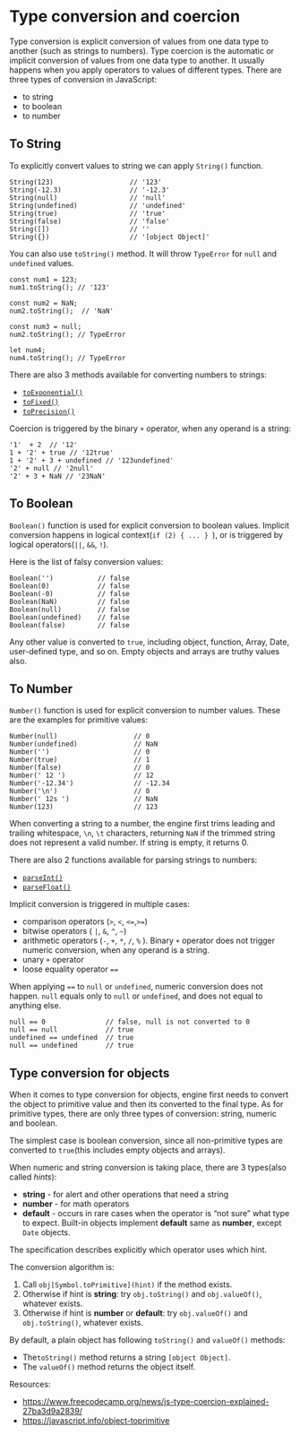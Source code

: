 # Type conversion and coercion

Type conversion is explicit conversion of values from one data type to another (such as strings to numbers). Type coercion is the automatic or implicit conversion of values from one data type to another. It usually happens when you apply operators to values of different types. There are three types of conversion in JavaScript:
- to string
- to boolean
- to number

## To String

To explicitly convert values to string we can apply `String()` function.

```
String(123)                   // '123'
String(-12.3)                 // '-12.3'
String(null)                  // 'null'
String(undefined)             // 'undefined'
String(true)                  // 'true'
String(false)                 // 'false'
String([])                    // ''
String({})                    // '[object Object]'
``` 

You can also use `toString()` method. It will throw `TypeError` for `null` and `undefined` values.

```
const num1 = 123;
num1.toString(); // '123'

const num2 = NaN;             
num2.toString();  // 'NaN'

const num3 = null;             
num2.toString(); // TypeError

let num4;             
num4.toString(); // TypeError
``` 

There are also 3 methods available for converting numbers to strings:
- [`toExponential()`](https://developer.mozilla.org/en-US/docs/Web/JavaScript/Reference/Global_Objects/Number/toExponential)
- [`toFixed()`](https://developer.mozilla.org/en-US/docs/Web/JavaScript/Reference/Global_Objects/Number/toFixed)
- [`toPrecision()`](https://developer.mozilla.org/en-US/docs/Web/JavaScript/Reference/Global_Objects/Number/toPrecision)

Coercion is triggered by the binary `+` operator, when any operand is a string:

```
'1'  + 2  // '12'
1 + '2' + true // '12true'
1 + '2' + 3 + undefined // '123undefined'
'2' + null // '2null'
'2' + 3 + NaN // '23NaN'
``` 

## To Boolean

`Boolean()` function is used for explicit conversion to boolean values. Implicit conversion happens in logical context(`if (2) { ... } `), or is triggered by logical operators(`||`, `&&`, `!`).

Here is the list of falsy conversion values:

```
Boolean('')           // false
Boolean(0)            // false     
Boolean(-0)           // false
Boolean(NaN)          // false
Boolean(null)         // false
Boolean(undefined)    // false
Boolean(false)        // false
``` 
Any other value is converted to `true`, including object, function, Array, Date, user-defined type, and so on. Empty objects and arrays are truthy values also.

## To Number

`Number()` function is used for explicit conversion to number values. These are the examples for primitive values:

```
Number(null)                   // 0
Number(undefined)              // NaN
Number('')                     // 0
Number(true)                   // 1
Number(false)                  // 0
Number(' 12 ')                 // 12
Number('-12.34')               // -12.34
Number('\n')                   // 0
Number(' 12s ')                // NaN
Number(123)                    // 123
``` 

When converting a string to a number, the engine first trims leading and trailing whitespace, `\n`, `\t` characters, returning `NaN` if the trimmed string does not represent a valid number. If string is empty, it returns 0.

There are also 2 functions available for parsing strings to numbers:
- [`parseInt()`](https://developer.mozilla.org/en-US/docs/Web/JavaScript/Reference/Global_Objects/parseInt)
- [`parseFloat()`](https://developer.mozilla.org/en-US/docs/Web/JavaScript/Reference/Global_Objects/parseFloat)

Implicit conversion is triggered in multiple cases:
- comparison operators (`>`, `<`, `<=`,`>=`)
- bitwise operators ( `|`,  `&`, `^`, `~`)
- arithmetic operators (`-`,  `+`,  `*`, `/`,  `%` ). Binary `+` operator does not trigger numeric conversion, when any operand is a string.
- unary `+` operator
- loose equality operator `==`

When applying `==` to `null` or `undefined`, numeric conversion does not happen. `null` equals only to `null` or `undefined`, and does not equal to anything else.

```
null == 0               // false, null is not converted to 0
null == null            // true
undefined == undefined  // true
null == undefined       // true
``` 

## Type conversion for objects

When it comes to type conversion for objects, engine first needs to convert the object to primitive value and then its converted to the final type. As for primitive types, there are only three types of conversion: string, numeric and boolean.

The simplest case is boolean conversion, since all non-primitive types are converted to `true`(this includes empty objects and arrays).

When numeric and string conversion is taking place, there are 3 types(also called *hints*):
- **string**  - for alert and other operations that need a string
- **number** -  for math operators
- **default** - occurs in rare cases when the operator is “not sure” what type to expect. Built-in objects implement **default** same as **number**, except `Date` objects.

The specification describes explicitly which operator uses which hint.

The conversion algorithm is:
1.  Call `obj[Symbol.toPrimitive](hint)` if the method exists.
2. Otherwise if hint is **string**: try `obj.toString()` and `obj.valueOf()`, whatever exists.
3. Otherwise if hint is **number** or **default**: try `obj.valueOf()` and `obj.toString()`, whatever exists.

By default, a plain object has following `toString()` and `valueOf()` methods:
- The`toString()` method returns a string `[object Object]`.
- The `valueOf()` method returns the object itself.

Resources:
- https://www.freecodecamp.org/news/js-type-coercion-explained-27ba3d9a2839/
- https://javascript.info/object-toprimitive
